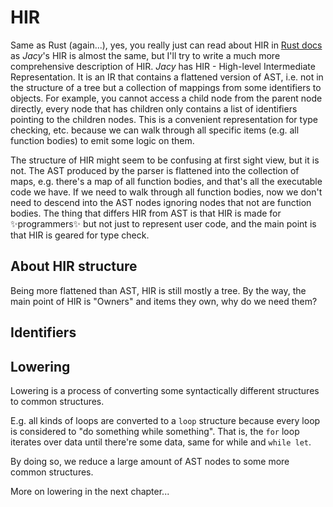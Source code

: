 # HIR

Same as Rust (again...), yes, you really just can read about HIR in [Rust docs](https://rustc-dev-guide.rust-lang.org/hir.html) as _Jacy_'s HIR is almost the same, but I'll try to write a much more comprehensive description of HIR.
_Jacy_ has HIR - High-level Intermediate Representation. It is an IR that contains a flattened version of AST, i.e. not in the structure of a tree but a collection of mappings from some identifiers to objects.
For example, you cannot access a child node from the parent node directly, every node that has children only contains a list of identifiers pointing to the children nodes. This is a convenient representation for type checking, etc. because we can walk through all specific items (e.g. all function bodies) to emit some logic on them.

The structure of HIR might seem to be confusing at first sight view, but it is not.
The AST produced by the parser is flattened into the collection of maps, e.g. there's a map of all function bodies, and that's all the executable code we have. If we need to walk through all function bodies, now we don't need to descend into the AST nodes ignoring nodes that not are function bodies.
The thing that differs HIR from AST is that HIR is made for ✨programmers✨ but not just to represent user code, and the main point is that HIR is geared for type check.

## About HIR structure

Being more flattened than AST, HIR is still mostly a tree. By the way, the main point of HIR is "Owners" and items they own, why do we need them?


## Identifiers



## Lowering

Lowering is a process of converting some syntactically different structures to common structures.

E.g. all kinds of loops are converted to a `loop` structure because every loop is considered to "do something while
something". That is, the `for` loop iterates over data until there're some data, same for while and `while let`.

By doing so, we reduce a large amount of AST nodes to some more common structures.

More on lowering in the next chapter...
